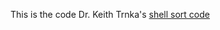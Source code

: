 This is the code Dr. Keith Trnka's [shell sort code](http://www.eecis.udel.edu/~trnka/CISC220-11S/lectures/shellsort.cc "Shell sorts") 
